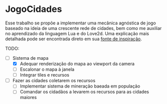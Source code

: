 # JogoCidades

Esse trabalho se propõe a implementar uma mecânica agnóstica de jogo baseado  na ideia de uma crescente rede de cidades, bem como me auxiliar no aprendizado da linguagem Lua e do Love2d.
Uma explicação mais detalhada pode ser encontrada direto em sua [fonte de inspiração](http://www.squidi.net/three/entry.php?id=147).

TODO:
- [ ] Sistema de mapa
    - [X] Adequar renderização do mapa ao viewport da camera
    - [ ] Escalonar o mapa à janela
    - [ ] Integrar tiles e recursos
- [ ] Fazer as cidades coletarem os recursos
    - [ ] Implementar sistema de mineração baeada em população
    - [ ] Comandar os cidadãos a levarem os recursos para as cidades maiores
